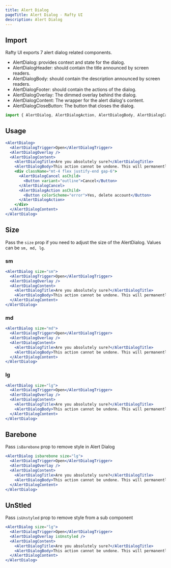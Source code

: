 ```yaml
---
title: Alert Dialog
pageTitle: Alert Dialog - Rafty UI
description: Alert Dialog
---
```


## Import

Rafty UI exports 7 alert dialog related components.

- AlertDialog: provides context and state for the dialog.
- AlertDialogHeader: should contain the title announced by screen readers.
- AlertDialogBody: should contain the description announced by screen readers.
- AlertDialogFooter: should contain the actions of the dialog.
- AlertDialogOverlay: The dimmed overlay behind the dialog.
- AlertDialogContent: The wrapper for the alert dialog's content.
- AlertDialogCloseButton: The button that closes the dialog.

```jsx
import { AlertDialog, AlertDialogAction, AlertDialogBody, AlertDialogCancel, AlertDialogContent, AlertDialogOverlay, AlertDialogTitle, AlertDialogTrigger } from "@rafty/ui";
```

## Usage

```jsx
<AlertDialog>
  <AlertDialogTrigger>Open</AlertDialogTrigger>
  <AlertDialogOverlay />
  <AlertDialogContent>
    <AlertDialogTitle>Are you absolutely sure?</AlertDialogTitle>
    <AlertDialogBody>This action cannot be undone. This will permanently delete your account and remove your data from our servers.</AlertDialogBody>
    <div className="mt-4 flex justify-end gap-6">
      <AlertDialogCancel asChild>
        <Button variant="outline">Cancel</Button>
      </AlertDialogCancel>
      <AlertDialogAction asChild>
        <Button colorScheme="error">Yes, delete account</Button>
      </AlertDialogAction>
    </div>
  </AlertDialogContent>
</AlertDialog>
```

## Size

Pass the `size` prop if you need to adjust the size of the AlertDialog. Values can be `sm, md, lg`.

### sm

```jsx
<AlertDialog size="sm">
  <AlertDialogTrigger>Open</AlertDialogTrigger>
  <AlertDialogOverlay />
  <AlertDialogContent>
    <AlertDialogTitle>Are you absolutely sure?</AlertDialogTitle>
    <AlertDialogBody>This action cannot be undone. This will permanently delete your account and remove your data from our servers.</AlertDialogBody>
  </AlertDialogContent>
</AlertDialog>
```

### md

```jsx
<AlertDialog size="md">
  <AlertDialogTrigger>Open</AlertDialogTrigger>
  <AlertDialogOverlay />
  <AlertDialogContent>
    <AlertDialogTitle>Are you absolutely sure?</AlertDialogTitle>
    <AlertDialogBody>This action cannot be undone. This will permanently delete your account and remove your data from our servers.</AlertDialogBody>
  </AlertDialogContent>
</AlertDialog>
```

### lg

```jsx
<AlertDialog size="lg">
  <AlertDialogTrigger>Open</AlertDialogTrigger>
  <AlertDialogOverlay />
  <AlertDialogContent>
    <AlertDialogTitle>Are you absolutely sure?</AlertDialogTitle>
    <AlertDialogBody>This action cannot be undone. This will permanently delete your account and remove your data from our servers.</AlertDialogBody>
  </AlertDialogContent>
</AlertDialog>
```

## Barebone

Pass `isBarebone` prop to remove style in Alert Dialog

```jsx
<AlertDialog isbarebone size="lg">
  <AlertDialogTrigger>Open</AlertDialogTrigger>
  <AlertDialogOverlay />
  <AlertDialogContent>
    <AlertDialogTitle>Are you absolutely sure?</AlertDialogTitle>
    <AlertDialogBody>This action cannot be undone. This will permanently delete your account and remove your data from our servers.</AlertDialogBody>
  </AlertDialogContent>
</AlertDialog>
```

## UnStled

Pass `isUnstyled` prop to remove style from a sub component

```jsx
<AlertDialog size="lg">
  <AlertDialogTrigger>Open</AlertDialogTrigger>
  <AlertDialogOverlay isUnstyled />
  <AlertDialogContent>
    <AlertDialogTitle>Are you absolutely sure?</AlertDialogTitle>
    <AlertDialogBody>This action cannot be undone. This will permanently delete your account and remove your data from our servers.</AlertDialogBody>
  </AlertDialogContent>
</AlertDialog>
```
